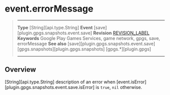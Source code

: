 # event.errorMessage

> --------------------- ------------------------------------------------------------------------------------------
> __Type__              [String][api.type.String]
> __Event__             [save][plugin.gpgs.snapshots.event.save]
> __Revision__          [REVISION_LABEL](REVISION_URL)
> __Keywords__          Google Play Games Services, game network, gpgs, save, errorMessage
> __See also__          [save][plugin.gpgs.snapshots.event.save]
>						[gpgs.snapshots][plugin.gpgs.snapshots]
>                       [gpgs.*][plugin.gpgs]
> --------------------- ------------------------------------------------------------------------------------------

## Overview

[String][api.type.String] description of an error when [event.isError][plugin.gpgs.snapshots.event.save.isError] is `true`, `nil` otherwise.